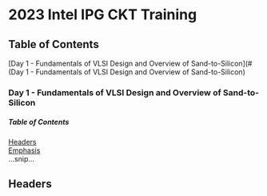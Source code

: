 # 2023 Intel IPG CKT Training

## Table of Contents
[Day 1 - Fundamentals of VLSI Design and Overview of Sand-to-Silicon](#(Day 1 - Fundamentals of VLSI Design and Overview of Sand-to-Silicon)

### Day 1 - Fundamentals of VLSI Design and Overview of Sand-to-Silicon
  
##### Table of Contents  
[Headers](#headers)  
[Emphasis](#emphasis)  
...snip...    
<a name="headers"/>
## Headers
